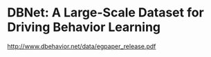 # DBNet: A Large-Scale Dataset for Driving Behavior Learning
http://www.dbehavior.net/data/egpaper_release.pdf
